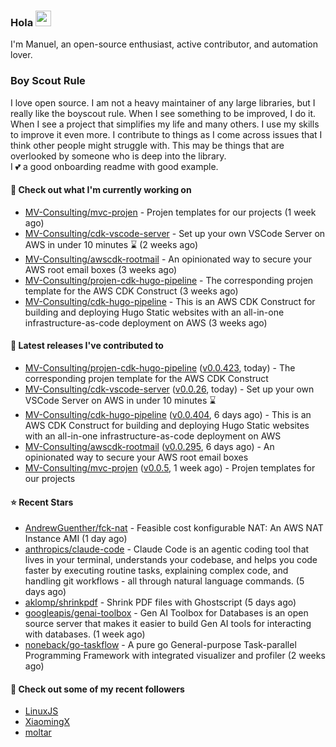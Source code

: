 ### Hola <img src="https://media.giphy.com/media/hvRJCLFzcasrR4ia7z/giphy.gif" width="25px">

I'm Manuel, an open-source enthusiast, active contributor, and automation lover.

### Boy Scout Rule

I love open source. I am not a heavy maintainer of any large libraries, but I really like the boyscout rule. 
When I see something to be improved, I do it. When I see a project
that simplifies my life and many others. I use my skills to improve it even more.
I contribute to things as I come across issues that I think other people might struggle with. 
This may be things that are overlooked by someone who is deep into the library.  
I 💕 a good onboarding readme with good example.



#### 👷 Check out what I'm currently working on

- [MV-Consulting/mvc-projen](https://github.com/MV-Consulting/mvc-projen) - Projen templates for our projects (1 week ago)
- [MV-Consulting/cdk-vscode-server](https://github.com/MV-Consulting/cdk-vscode-server) - Set up your own VSCode Server on AWS in under 10 minutes ⌛️ (2 weeks ago)
- [MV-Consulting/awscdk-rootmail](https://github.com/MV-Consulting/awscdk-rootmail) - An opinionated way to secure your AWS root email boxes (3 weeks ago)
- [MV-Consulting/projen-cdk-hugo-pipeline](https://github.com/MV-Consulting/projen-cdk-hugo-pipeline) - The corresponding projen template for the AWS CDK Construct (3 weeks ago)
- [MV-Consulting/cdk-hugo-pipeline](https://github.com/MV-Consulting/cdk-hugo-pipeline) - This is an AWS CDK Construct for building and deploying Hugo Static websites with an all-in-one infrastructure-as-code deployment on AWS (3 weeks ago)

#### 🔭 Latest releases I've contributed to

- [MV-Consulting/projen-cdk-hugo-pipeline](https://github.com/MV-Consulting/projen-cdk-hugo-pipeline) ([v0.0.423](https://github.com/MV-Consulting/projen-cdk-hugo-pipeline/releases/tag/v0.0.423), today) - The corresponding projen template for the AWS CDK Construct
- [MV-Consulting/cdk-vscode-server](https://github.com/MV-Consulting/cdk-vscode-server) ([v0.0.26](https://github.com/MV-Consulting/cdk-vscode-server/releases/tag/v0.0.26), today) - Set up your own VSCode Server on AWS in under 10 minutes ⌛️
- [MV-Consulting/cdk-hugo-pipeline](https://github.com/MV-Consulting/cdk-hugo-pipeline) ([v0.0.404](https://github.com/MV-Consulting/cdk-hugo-pipeline/releases/tag/v0.0.404), 6 days ago) - This is an AWS CDK Construct for building and deploying Hugo Static websites with an all-in-one infrastructure-as-code deployment on AWS
- [MV-Consulting/awscdk-rootmail](https://github.com/MV-Consulting/awscdk-rootmail) ([v0.0.295](https://github.com/MV-Consulting/awscdk-rootmail/releases/tag/v0.0.295), 6 days ago) - An opinionated way to secure your AWS root email boxes
- [MV-Consulting/mvc-projen](https://github.com/MV-Consulting/mvc-projen) ([v0.0.5](https://github.com/MV-Consulting/mvc-projen/releases/tag/v0.0.5), 1 week ago) - Projen templates for our projects

#### ⭐ Recent Stars

- [AndrewGuenther/fck-nat](https://github.com/AndrewGuenther/fck-nat) - Feasible cost konfigurable NAT: An AWS NAT Instance AMI (1 day ago)
- [anthropics/claude-code](https://github.com/anthropics/claude-code) - Claude Code is an agentic coding tool that lives in your terminal, understands your codebase, and helps you code faster by executing routine tasks, explaining complex code, and handling git workflows - all through natural language commands. (5 days ago)
- [aklomp/shrinkpdf](https://github.com/aklomp/shrinkpdf) - Shrink PDF files with Ghostscript (5 days ago)
- [googleapis/genai-toolbox](https://github.com/googleapis/genai-toolbox) - Gen AI Toolbox for Databases is an open source server that makes it easier to build Gen AI tools for interacting with databases.  (1 week ago)
- [noneback/go-taskflow](https://github.com/noneback/go-taskflow) - A pure go General-purpose Task-parallel Programming Framework with integrated visualizer and profiler (2 weeks ago)

#### 👯 Check out some of my recent followers

- [LinuxJS](https://github.com/LinuxJS)
- [XiaomingX](https://github.com/XiaomingX)
- [moltar](https://github.com/moltar)




